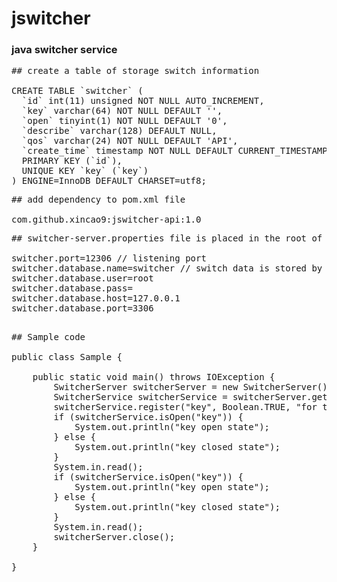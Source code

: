 # jswitcher

### java switcher service

<pre>
## create a table of storage switch information

CREATE TABLE `switcher` (
  `id` int(11) unsigned NOT NULL AUTO_INCREMENT,
  `key` varchar(64) NOT NULL DEFAULT '',
  `open` tinyint(1) NOT NULL DEFAULT '0',
  `describe` varchar(128) DEFAULT NULL,
  `qos` varchar(24) NOT NULL DEFAULT 'API',
  `create_time` timestamp NOT NULL DEFAULT CURRENT_TIMESTAMP,
  PRIMARY KEY (`id`),
  UNIQUE KEY `key` (`key`)
) ENGINE=InnoDB DEFAULT CHARSET=utf8;
</pre>

<pre>
## add dependency to pom.xml file

com.github.xincao9:jswitcher-api:1.0
</pre>

<pre>
## switcher-server.properties file is placed in the root of the classpath

switcher.port=12306 // listening port
switcher.database.name=switcher // switch data is stored by default to mysql
switcher.database.user=root
switcher.database.pass=
switcher.database.host=127.0.0.1
switcher.database.port=3306

</pre>

<pre>
## Sample code

public class Sample {

    public static void main() throws IOException {
        SwitcherServer switcherServer = new SwitcherServer();
        SwitcherService switcherService = switcherServer.getSwitcherService();
        switcherService.register("key", Boolean.TRUE, "for testing", QoS.API);
        if (switcherService.isOpen("key")) {
            System.out.println("key open state");
        } else {
            System.out.println("key closed state");
        }
        System.in.read();
        if (switcherService.isOpen("key")) {
            System.out.println("key open state");
        } else {
            System.out.println("key closed state");
        }
        System.in.read();
        switcherServer.close();
    }

}

</pre>